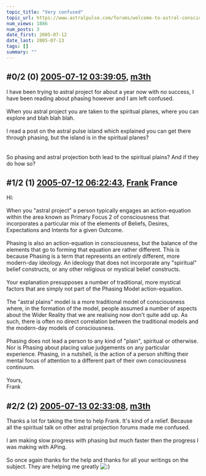 ```yaml
---
topic_title: "Very confused"
topic_url: https://www.astralpulse.com/forums/welcome-to-astral-consciousness!/very-confused
num_views: 1886
num_posts: 3
date_first: 2005-07-12
date_last: 2005-07-13
tags: []
summary: ""
---
```


## \#0/2 (0) [2005-07-12 03:39:05](https://www.astralpulse.com/forums/index.php?msg=169891), [m3th](https://www.astralpulse.com/forums/profile/?u=9397)  ##
<section>
I have been trying to astral project for about a year now with no success, I have been reading about phasing however and I am left confused.
<br>
<br>
When you astral project you are taken to the spiritual planes, where you can explore and blah blah blah.
<br>
<br>
I read a post on the astral pulse island which explained you can get there through phasing, but the island is in the spiritual planes?
<br>
<br>
<br>
So phasing and astral projection both lead to the spiritual plains? And if they do how so?
</section>

## \#1/2 (1) [2005-07-12 06:22:43](https://www.astralpulse.com/forums/index.php?msg=169900), [Frank](https://www.astralpulse.com/forums/profile/?u=359) France ##
<section>
Hi:
<br>
<br>
When you "astral project" a person typically engages an action-equation within the area known as Primary Focus 2 of consciousness that incorporates a particular mix of the elements of Beliefs, Desires, Expectations and Intents for a given Outcome.
<br>
<br>
Phasing is also an action-equation in consciousness, but the balance of the elements that go to forming that equation are rather different. This is because Phasing is a term that represents an entirely different, more modern-day ideology. An ideology that does not incorporate any "spiritual" belief constructs, or any other religious or mystical belief constructs.
<br>
<br>
Your explanation presupposes a number of traditional, more mystical factors that are simply not part of the Phasing Model action-equation.
<br>
<br>
The "astral plains" model is a more traditional model of consciousness where, in the formation of the model, people assumed a number of aspects about the Wider Reality that we are realising now don't quite add up. As such, there is often no direct correlation between the traditional models and the modern-day models of consciousness.
<br>
<br>
Phasing does not lead a person to any kind of "plain", spiritual or otherwise. Nor is Phasing about placing value judgements on any particular experience. Phasing, in a nutshell, is the action of a person shifting their mental focus of attention to a different part of their own consciousness continuum.
<br>
<br>
Yours,
<br>
Frank
</section>

## \#2/2 (2) [2005-07-13 02:33:08](https://www.astralpulse.com/forums/index.php?msg=170010), [m3th](https://www.astralpulse.com/forums/profile/?u=9397)  ##
<section>
Thanks a lot for taking the time to help Frank. It's kind of a relief. Because all the spiritual talk on other astral projection forums made me confused.
<br>
<br>
I am making slow progress with phasing but much faster then the progress I was making with APing.
<br>
<br>
So once again thanks for the help and thanks for all your writings on the subject. They are helping me greatly
<img alt=":)" class="smiley" src="https://www.astralpulse.com/forums/Smileys/fugue/smiley.png" title="Smiley"/>
</section>
